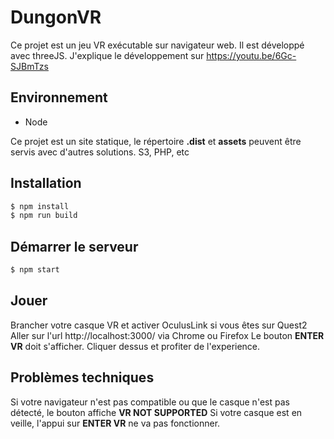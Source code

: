 # DungonVR

Ce projet est un jeu VR exécutable sur navigateur web.
Il est développé avec threeJS.
J'explique le développement sur https://youtu.be/6Gc-SJBmTzs


## Environnement 

- Node

Ce projet est un site statique, le répertoire **.dist** et **assets** peuvent être servis avec d'autres solutions. S3, PHP, etc

## Installation
```sh
$ npm install
$ npm run build
```

## Démarrer le serveur
```sh
$ npm start
```

## Jouer
Brancher votre casque VR et activer OculusLink si vous êtes sur Quest2
Aller sur l'url http://localhost:3000/ via Chrome ou Firefox
Le bouton **ENTER VR** doit s'afficher. Cliquer dessus et profiter de l'experience.


## Problèmes techniques 
Si votre navigateur n'est pas compatible ou que le casque n'est pas détecté, le bouton affiche **VR NOT SUPPORTED**
Si votre casque est en veille, l'appui sur **ENTER VR** ne va pas fonctionner.
